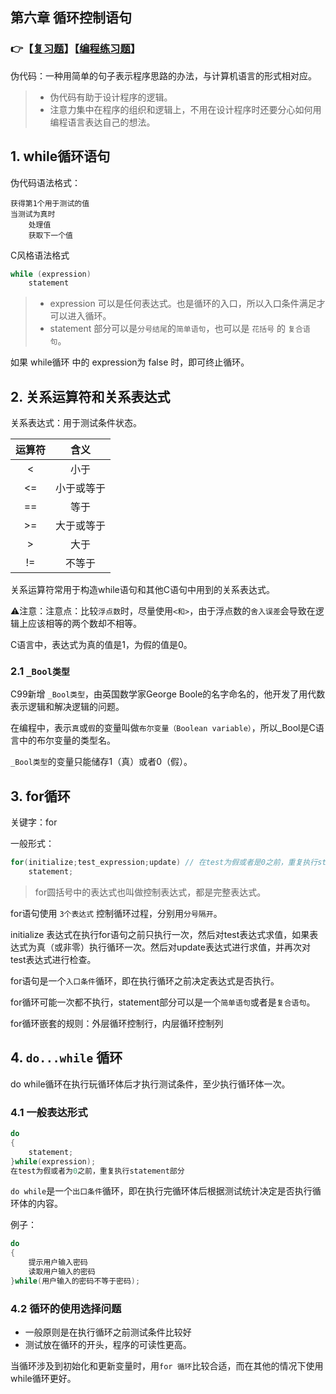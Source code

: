 ## 第六章 循环控制语句

### 👉【[复习题](./复习题.md)】【[编程练习题](./编程题.md)】

伪代码：一种用简单的句子表示程序思路的办法，与计算机语言的形式相对应。
> - 伪代码有助于设计程序的逻辑。
> - 注意力集中在程序的组织和逻辑上，不用在设计程序时还要分心如何用编程语言表达自己的想法。

## 1. while循环语句

伪代码语法格式：
```
获得第1个用于测试的值
当测试为真时
    处理值
    获取下一个值
```

C风格语法格式
```c
while (expression)
    statement
```
> - expression 可以是任何表达式。也是循环的入口，所以入口条件满足才可以进入循环。
> - statement 部分可以是`分号结尾`的`简单语句`，也可以是 `花括号` 的 `复合语句`。

如果 while循环 中的 expression为 false 时，即可终止循环。

## 2. 关系运算符和关系表达式
关系表达式：用于测试条件状态。

|运算符|含义|
|:--:|:--:|
|<|小于|
|<=|小于或等于|
|==|等于|
|>=|大于或等于|
|>|大于|
|!=|不等于|

关系运算符常用于构造while语句和其他C语句中用到的关系表达式。

⚠️注意：注意点：比较`浮点数`时，尽量使用`<和>`，由于浮点数的`舍入误差`会导致在逻辑上应该相等的两个数却不相等。

C语言中，表达式为真的值是1，为假的值是0。


### 2.1 `_Bool类型`
C99新增 `_Bool类型`，由英国数学家George Boole的名字命名的，他开发了用代数表示逻辑和解决逻辑的问题。

在编程中，表示`真`或`假`的变量叫做`布尔变量（Boolean variable）`，所以_Bool是C语言中的布尔变量的类型名。

`_Bool类型`的变量只能储存1（真）或者0（假）。

## 3. for循环
关键字：for

一般形式：

```c
for(initialize;test_expression;update) // 在test为假或者是0之前，重复执行statement操作部分。
    statement;
```
> for圆括号中的表达式也叫做控制表达式，都是完整表达式。

for语句使用 `3个表达式` 控制循环过程，分别用`分号隔开`。

initialize 表达式在执行for语句之前只执行一次，然后对test表达式求值，如果表达式为真（或非零）执行循环一次。然后对update表达式进行求值，并再次对test表达式进行检查。

for语句是一个`入口条件`循环，即在执行循环之前决定表达式是否执行。

for循环可能一次都不执行，statement部分可以是一个`简单语句`或者是`复合语句`。

for循环嵌套的规则：外层循环控制行，内层循环控制列

## 4. `do...while` 循环
do while循环在执行玩循环体后才执行测试条件，至少执行循环体一次。

### 4.1 一般表达形式
```c
do
{
    statement;
}while(expression);
在test为假或者为0之前，重复执行statement部分
```
`do while`是一个`出口条件`循环，即在执行完循环体后根据测试统计决定是否执行循环体的内容。

例子：
```c
do
{
    提示用户输入密码
    读取用户输入的密码
}while(用户输入的密码不等于密码);
```

### 4.2 循环的使用选择问题
- 一般原则是在执行循环之前测试条件比较好
- 测试放在循环的开头，程序的可读性更高。

当循环涉及到初始化和更新变量时，用`for 循环`比较合适，而在其他的情况下使用while循环更好。


